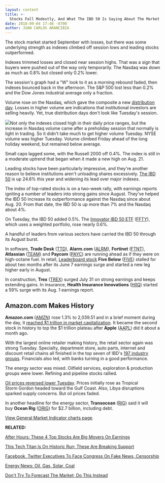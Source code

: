 ```yaml
---
layout: content
title: >-
  Stocks Fall Modestly, And What The IBD 50 Is Saying About The Market
date: 2018-09-04 17:48 -0700
author: JUAN CARLOS ARANCIBIA
---
```






The stock market started September with losses, but there was some underlying strength as indexes climbed off session lows and leading stocks outperformed.




Indexes trimmed losses and closed near session highs. That was a sign that buyers were pushed out of the way only temporarily. The Nasdaq was down as much as 0.8% but closed only 0.2% lower.


The session's graph had a "W" look to it as a morning rebound faded, then indexes bounced back in the afternoon. The S&P 500 lost less than 0.2% and the Dow Jones industrial average only a fraction.


Volume rose on the Nasdaq, which gave the composite a new [distribution day](http://www.investors.com/ibd-university/market-timing/market-tops/). Losses in higher volume are indications that institutional investors are selling heavily. Yet, true distribution days don't look like Tuesday's session.


![](https://www.investors.com/wp-content/uploads/2018/09/MP_4x4_090418-252x300.jpg)Not only the indexes closed high in their daily price ranges, but the increase in Nasdaq volume came after a preholiday session that normally is light in trading. So it didn't take much to get higher volume Tuesday. NYSE volume was higher Tuesday. Volume climbed Friday ahead of the long holiday weekend, but remained below average.


Small caps lagged some, with the Russell 2000 off 0.4%. The index is still in a moderate uptrend that began when it made a new high on Aug. 21.


Leading stocks have been particularly impressive, and they're another reason to believe institutions aren't unloading shares excessively. [The IBD 50](https://research.investors.com/stock-lists/ibd-50/) is up 24.6% this year and widening its lead over major indexes.


The index of top-rated stocks is on a two-week rally, with earnings reports igniting a number of leaders into strong gains since August. They've helped the IBD 50 increase its outperformance against the Nasdaq since about Aug. 20. From that date, the IBD 50 is up more than 7% and the Nasdaq about 4%.


On Tuesday, the IBD 50 added 0.5%. The [Innovator IBD 50 ETF](http://innovatoretfs.com/etf/?ticker=ffty) ([FFTY](https://research.investors.com/quote.aspx?symbol=FFTY)), which uses a weighted portfolio, rose nearly 0.6%.


A handful of leaders from various sectors have carried the IBD 50 through its August burst.



In software, **Trade Desk** ([TTD](https://research.investors.com/quote.aspx?symbol=TTD)), **Alarm.com** ([ALRM](https://research.investors.com/quote.aspx?symbol=ALRM)), **Fortinet** ([FTNT](https://research.investors.com/quote.aspx?symbol=FTNT)), **Atlassian** ([TEAM](https://research.investors.com/quote.aspx?symbol=TEAM)) and **Paycom** ([PAYC](https://research.investors.com/quote.aspx?symbol=PAYC)) are running ahead as if they were on high-octane fuel. In retail, [Leaderboard stock](https://leaderboard.investors.com/#/leaders/leadersnearabuypoint) **Five Below** ([FIVE](https://research.investors.com/quote.aspx?symbol=FIVE)) stalled for about two months after its June 7 earnings surge and started a new leg higher early in August.


In construction, **Trex** ([TREX](https://research.investors.com/quote.aspx?symbol=TREX)) surged July 31 on strong earnings and keeps extending gains. In insurance, **Health Insurance Innovations** ([HIIQ](https://research.investors.com/quote.aspx?symbol=HIIQ)) started a 59% surge with its Aug. 1 earnings report.


Amazon.com Makes History
------------------------


**Amazon.com** ([AMZN](https://research.investors.com/quote.aspx?symbol=AMZN)) rose 1.3% to 2,039.51 and in a brief moment during the day, it [reached $1 trillion in market capitalization](https://www.investors.com/news/technology/amazon-stock-1-trillion/). It became the second stock in history to top the $1 trillion plateau after **Apple** ([AAPL](https://research.investors.com/quote.aspx?symbol=AAPL)) did it about a month ago.


With the largest online retailer making history, the retail sector again was strong Tuesday. Specialty, department store, auto parts, internet and discount retail chains all finished in the top seven of IBD's [197 industry groups](https://www.investors.com/ibd-data-tables/). Financials also led, with banks turning in a good performance.


The energy sector was mixed. Oilfield services, exploration & production groups were lower. Refining and pipeline stocks rallied.


[Oil prices reversed lower Tuesday](https://www.investors.com/news/oil-prices-tropical-storm-libya-transocean-acquisition/). Prices initially rose as Tropical Storm Gordon headed toward the Gulf Coast. Also, Libya disruptions sparked supply concerns. But oil prices faded.


In another headline for the energy sector, **Transocean** ([RIG](https://research.investors.com/quote.aspx?symbol=RIG)) said it will buy **Ocean Rig** ([ORIG](https://research.investors.com/quote.aspx?symbol=ORIG)) for $2.7 billion, including debt.


[View General Market Indicator charts page](https://www.investors.com/wp-content/uploads/2018/09/IBD0409152526GMI.pdf).


**RELATED:**


[After Hours: These 4 Top Stocks Are Big Movers On Earnings](https://www.investors.com/market-trend/stock-market-today/dow-jones-futures-workday-rh-coupa-healthequity-earnings/)


[This Tech Titan Is On Historic Run; These Are Breaking Support](https://www.investors.com/research/apple-stock-relative-strength-line-tesla-facebook-google-stock/)


[Facebook, Twitter Executives To Face Congress On Fake News, Censorship](https://www.investors.com/news/technology/fake-news/)


[Energy News: Oil, Gas, Solar, Coal](http://www.investors.com/news/oil-gas-stocks-industry-news-oil-prices-opec-exxon-haliburton-schlumberger-chevron-continental-resources/)


[Don't Try To Forecast The Market; Do This Instead](https://www.investors.com/how-to-invest/investors-corner/how-to-trade-stocks-dont-try-to-forecast-the-market-do-this-instead/)




